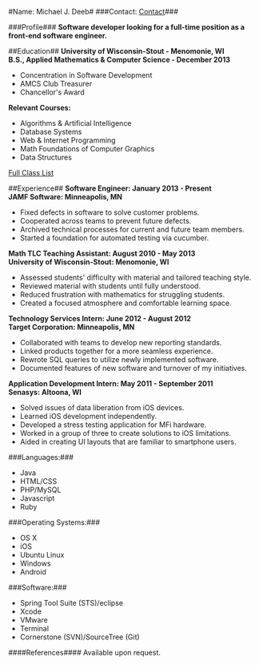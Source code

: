 #Name: Michael J. Deeb#
###Contact: [Contact](/contact.html)###


###Profile###
**Software developer looking for a full-time position as a front-end software engineer.**

##Education##
**University of Wisconsin-Stout - Menomonie, WI**  
**B.S., Applied Mathematics & Computer Science - December 2013**

- Concentration in Software Development
- AMCS Club Treasurer
- Chancellor's Award  

**Relevant Courses:**

- Algorithms & Artificial Intelligence
- Database Systems
- Web & Internet Programming
- Math Foundations of Computer Graphics
- Data Structures

[Full Class List](/class-list.html)

##Experience##
**Software Engineer: January 2013 - Present**  
**JAMF Software: Minneapolis, MN**

- Fixed defects in software to solve customer problems.
- Cooperated across teams to prevent future defects.
- Archived technical processes for current and future team members.
- Started a foundation for automated testing via cucumber.

**Math TLC Teaching Assistant: August 2010 - May 2013**  
**University of Wisconsin-Stout: Menomonie, WI**

- Assessed students' difficulty with material and tailored teaching style.
- Reviewed material with students until fully understood.
- Reduced frustration with mathematics for struggling students.
- Created a focused atmosphere and comfortable learning space.

**Technology Services Intern: June 2012 - August 2012**  
**Target Corporation: Minneapolis, MN**

- Collaborated with teams to develop new reporting standards.
- Linked products together for a more seamless experience.
- Rewrote SQL queries to utilize newly implemented software.
- Documented features of new software and turnover of my initiatives.

**Application Development Intern: May 2011 - September 2011**  
**Senasys: Altoona, WI**

- Solved issues of data liberation from iOS devices.
- Learned iOS development independently.
- Developed a stress testing application for MFi hardware.
- Worked in a group of three to create solutions to iOS limitations.
- Aided in creating UI layouts that are familiar to smartphone users.

###Languages:###
- Java
- HTML/CSS
- PHP/MySQL
- Javascript
- Ruby

###Operating Systems:###
- OS X
- iOS
- Ubuntu Linux
- Windows
- Android

###Software:###
- Spring Tool Suite (STS)/eclipse
- Xcode
- VMware
- Terminal
- Cornerstone (SVN)/SourceTree (Git)

####References####
Available upon request.

